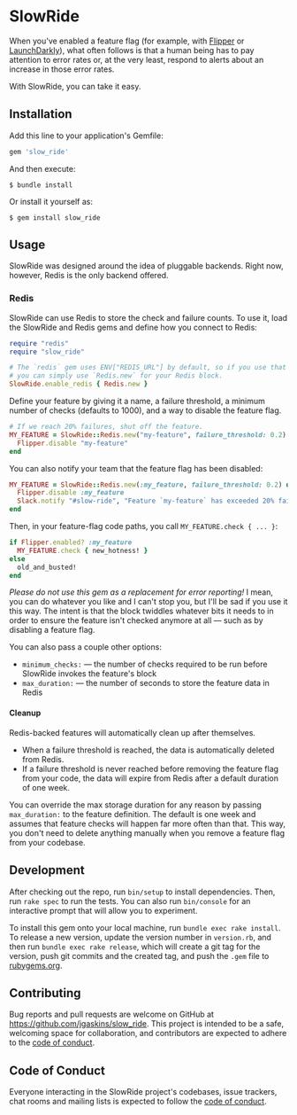 # SlowRide

When you've enabled a feature flag (for example, with [Flipper](https://github.com/jnunemaker/flipper) or [LaunchDarkly](https://launchdarkly.com)), what often follows is that a human being has to pay attention to error rates or, at the very least, respond to alerts about an increase in those error rates.

With SlowRide, you can take it easy.

## Installation

Add this line to your application's Gemfile:

```ruby
gem 'slow_ride'
```

And then execute:

    $ bundle install

Or install it yourself as:

    $ gem install slow_ride

## Usage

SlowRide was designed around the idea of pluggable backends. Right now, however, Redis is the only backend offered.

### Redis

SlowRide can use Redis to store the check and failure counts. To use it, load the SlowRide and Redis gems and define how you connect to Redis:

```ruby
require "redis"
require "slow_ride"

# The `redis` gem uses ENV["REDIS_URL"] by default, so if you use that env var
# you can simply use `Redis.new` for your Redis block.
SlowRide.enable_redis { Redis.new }
```

Define your feature by giving it a name, a failure threshold, a minimum number of checks (defaults to 1000), and a way to disable the feature flag.

```ruby
# If we reach 20% failures, shut off the feature.
MY_FEATURE = SlowRide::Redis.new("my-feature", failure_threshold: 0.2) do
  Flipper.disable "my-feature"
end
```

You can also notify your team that the feature flag has been disabled:

```ruby
MY_FEATURE = SlowRide::Redis.new(:my_feature, failure_threshold: 0.2) do
  Flipper.disable :my_feature
  Slack.notify "#slow-ride", "Feature `my-feature` has exceeded 20% failures and has been disabled"
end
```

Then, in your feature-flag code paths, you call `MY_FEATURE.check { ... }`:

```ruby
if Flipper.enabled? :my_feature
  MY_FEATURE.check { new_hotness! }
else
  old_and_busted!
end
```

_Please do not use this gem as a replacement for error reporting!_ I mean, you can do whatever you like and I can't stop you, but I'll be sad if you use it this way. The intent is that the block twiddles whatever bits it needs to in order to ensure the feature isn't checked anymore at all — such as by disabling a feature flag.

You can also pass a couple other options:

- `minimum_checks:` — the number of checks required to be run before SlowRide invokes the feature's block
- `max_duration:` — the number of seconds to store the feature data in Redis

#### Cleanup

Redis-backed features will automatically clean up after themselves.

- When a failure threshold is reached, the data is automatically deleted from Redis.
- If a failure threshold is never reached before removing the feature flag from your code, the data will expire from Redis after a default duration of one week.

You can override the max storage duration for any reason by passing `max_duration:` to the feature definition. The default is one week and assumes that feature checks will happen far more often than that. This way, you don't need to delete anything manually when you remove a feature flag from your codebase.

## Development

After checking out the repo, run `bin/setup` to install dependencies. Then, run `rake spec` to run the tests. You can also run `bin/console` for an interactive prompt that will allow you to experiment.

To install this gem onto your local machine, run `bundle exec rake install`. To release a new version, update the version number in `version.rb`, and then run `bundle exec rake release`, which will create a git tag for the version, push git commits and the created tag, and push the `.gem` file to [rubygems.org](https://rubygems.org).

## Contributing

Bug reports and pull requests are welcome on GitHub at https://github.com/jgaskins/slow_ride. This project is intended to be a safe, welcoming space for collaboration, and contributors are expected to adhere to the [code of conduct](https://github.com/jgaskins/slow_ride/blob/main/CODE_OF_CONDUCT.md).

## Code of Conduct

Everyone interacting in the SlowRide project's codebases, issue trackers, chat rooms and mailing lists is expected to follow the [code of conduct](https://github.com/jgaskins/slow_ride/blob/main/CODE_OF_CONDUCT.md).
